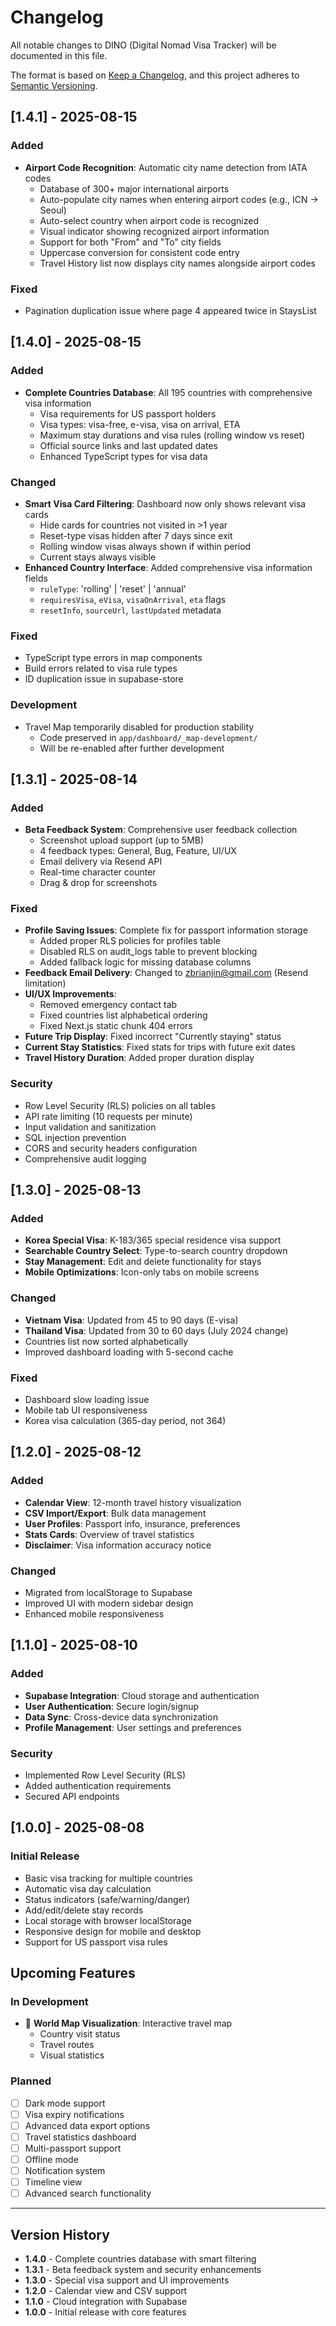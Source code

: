 # Changelog

All notable changes to DINO (Digital Nomad Visa Tracker) will be documented in this file.

The format is based on [Keep a Changelog](https://keepachangelog.com/en/1.0.0/),
and this project adheres to [Semantic Versioning](https://semver.org/spec/v2.0.0.html).

## [1.4.1] - 2025-08-15

### Added
- **Airport Code Recognition**: Automatic city name detection from IATA codes
  - Database of 300+ major international airports
  - Auto-populate city names when entering airport codes (e.g., ICN → Seoul)
  - Auto-select country when airport code is recognized
  - Visual indicator showing recognized airport information
  - Support for both "From" and "To" city fields
  - Uppercase conversion for consistent code entry
  - Travel History list now displays city names alongside airport codes

### Fixed
- Pagination duplication issue where page 4 appeared twice in StaysList

## [1.4.0] - 2025-08-15

### Added
- **Complete Countries Database**: All 195 countries with comprehensive visa information
  - Visa requirements for US passport holders
  - Visa types: visa-free, e-visa, visa on arrival, ETA
  - Maximum stay durations and visa rules (rolling window vs reset)
  - Official source links and last updated dates
  - Enhanced TypeScript types for visa data

### Changed
- **Smart Visa Card Filtering**: Dashboard now only shows relevant visa cards
  - Hide cards for countries not visited in >1 year
  - Reset-type visas hidden after 7 days since exit
  - Rolling window visas always shown if within period
  - Current stays always visible
- **Enhanced Country Interface**: Added comprehensive visa information fields
  - `ruleType`: 'rolling' | 'reset' | 'annual'
  - `requiresVisa`, `eVisa`, `visaOnArrival`, `eta` flags
  - `resetInfo`, `sourceUrl`, `lastUpdated` metadata

### Fixed
- TypeScript type errors in map components
- Build errors related to visa rule types
- ID duplication issue in supabase-store

### Development
- Travel Map temporarily disabled for production stability
  - Code preserved in `app/dashboard/_map-development/`
  - Will be re-enabled after further development

## [1.3.1] - 2025-08-14

### Added
- **Beta Feedback System**: Comprehensive user feedback collection
  - Screenshot upload support (up to 5MB)
  - 4 feedback types: General, Bug, Feature, UI/UX
  - Email delivery via Resend API
  - Real-time character counter
  - Drag & drop for screenshots

### Fixed
- **Profile Saving Issues**: Complete fix for passport information storage
  - Added proper RLS policies for profiles table
  - Disabled RLS on audit_logs table to prevent blocking
  - Added fallback logic for missing database columns
- **Feedback Email Delivery**: Changed to zbrianjin@gmail.com (Resend limitation)
- **UI/UX Improvements**:
  - Removed emergency contact tab
  - Fixed countries list alphabetical ordering
  - Fixed Next.js static chunk 404 errors
- **Future Trip Display**: Fixed incorrect "Currently staying" status
- **Current Stay Statistics**: Fixed stats for trips with future exit dates
- **Travel History Duration**: Added proper duration display

### Security
- Row Level Security (RLS) policies on all tables
- API rate limiting (10 requests per minute)
- Input validation and sanitization
- SQL injection prevention
- CORS and security headers configuration
- Comprehensive audit logging

## [1.3.0] - 2025-08-13

### Added
- **Korea Special Visa**: K-183/365 special residence visa support
- **Searchable Country Select**: Type-to-search country dropdown
- **Stay Management**: Edit and delete functionality for stays
- **Mobile Optimizations**: Icon-only tabs on mobile screens

### Changed
- **Vietnam Visa**: Updated from 45 to 90 days (E-visa)
- **Thailand Visa**: Updated from 30 to 60 days (July 2024 change)
- Countries list now sorted alphabetically
- Improved dashboard loading with 5-second cache

### Fixed
- Dashboard slow loading issue
- Mobile tab UI responsiveness
- Korea visa calculation (365-day period, not 364)

## [1.2.0] - 2025-08-12

### Added
- **Calendar View**: 12-month travel history visualization
- **CSV Import/Export**: Bulk data management
- **User Profiles**: Passport info, insurance, preferences
- **Stats Cards**: Overview of travel statistics
- **Disclaimer**: Visa information accuracy notice

### Changed
- Migrated from localStorage to Supabase
- Improved UI with modern sidebar design
- Enhanced mobile responsiveness

## [1.1.0] - 2025-08-10

### Added
- **Supabase Integration**: Cloud storage and authentication
- **User Authentication**: Secure login/signup
- **Data Sync**: Cross-device data synchronization
- **Profile Management**: User settings and preferences

### Security
- Implemented Row Level Security (RLS)
- Added authentication requirements
- Secured API endpoints

## [1.0.0] - 2025-08-08

### Initial Release
- Basic visa tracking for multiple countries
- Automatic visa day calculation
- Status indicators (safe/warning/danger)
- Add/edit/delete stay records
- Local storage with browser localStorage
- Responsive design for mobile and desktop
- Support for US passport visa rules

## Upcoming Features

### In Development
- 🚧 **World Map Visualization**: Interactive travel map
  - Country visit status
  - Travel routes
  - Visual statistics

### Planned
- [ ] Dark mode support
- [ ] Visa expiry notifications
- [ ] Advanced data export options
- [ ] Travel statistics dashboard
- [ ] Multi-passport support
- [ ] Offline mode
- [ ] Notification system
- [ ] Timeline view
- [ ] Advanced search functionality

---

## Version History

- **1.4.0** - Complete countries database with smart filtering
- **1.3.1** - Beta feedback system and security enhancements
- **1.3.0** - Special visa support and UI improvements
- **1.2.0** - Calendar view and CSV support
- **1.1.0** - Cloud integration with Supabase
- **1.0.0** - Initial release with core features